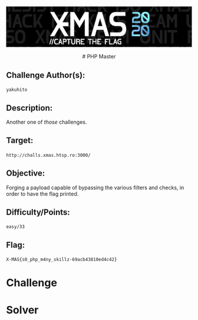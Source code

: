 ![](./../../../assets/images/banner_xmas.png)



    	

<p align="center">               
# PHP Master
</p>


## Challenge Author(s):
`yakuhito`

## Description:

Another one of *those* challenges.

## Target:

`http://challs.xmas.htsp.ro:3000/`

## Objective:

Forging a payload capable of bypassing the various filters and checks, in order to have the flag printed.

## Difficulty/Points: 
`easy/33`

## Flag:
`X-MAS{s0_php_m4ny_skillz-69acb43810ed4c42}`
# 
# Challenge

# Solver

```python

```
